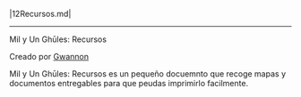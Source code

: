 
|12Recursos.md|

***

Mil y Un Ghūles: Recursos

Creado por [Gwannon](https://gwannon.itch.io/)

Mil y Un Ghūles: Recursos es un pequeño docuemnto que recoge mapas y documentos entregables para que peudas imprimirlo facilmente.